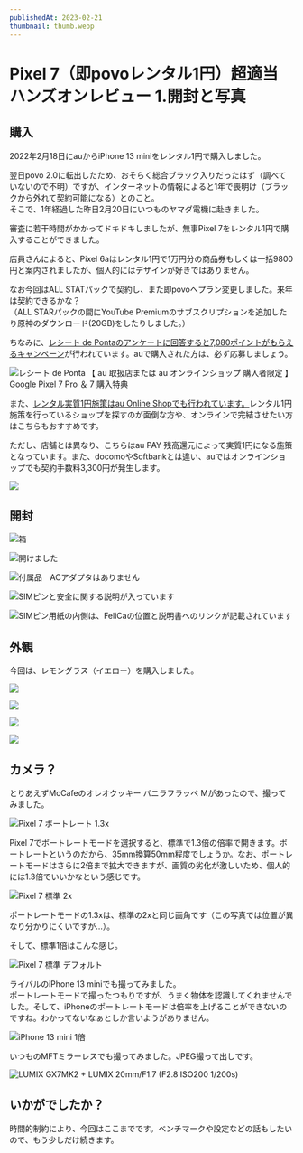 ```yaml
---
publishedAt: 2023-02-21
thumbnail: thumb.webp
---
```

# Pixel 7（即povoレンタル1円）超適当ハンズオンレビュー 1.開封と写真

## 購入
2022年2月18日にauからiPhone 13 miniをレンタル1円で購入しました。

翌日povo 2.0に転出したため、おそらく総合ブラック入りだったはず（調べていないので不明）ですが、インターネットの情報によると1年で喪明け（ブラックから外れて契約可能になる）とのこと。  
そこで、1年経過した昨日2月20日にいつものヤマダ電機に赴きました。

審査に若干時間がかかってドキドキしましたが、無事Pixel 7をレンタル1円で購入することができました。

店員さんによると、Pixel 6aはレンタル1円で1万円分の商品券もしくは一括9800円と案内されましたが、個人的にはデザインが好きではありません。

なお今回はALL STATパックで契約し、また即povoへプラン変更しました。来年は契約できるかな？  
（ALL STARパックの間にYouTube Premiumのサブスクリプションを追加したり原神のダウンロード(20GB)をしたりしました。）

ちなみに、[レシート de Pontaのアンケートに回答すると7,080ポイントがもらえるキャンペーン](https://ponta-receipt.jp/article/14300?utm_source=newsletter&utm_medium=email&utm_campaign=Gcampaign14300&utm_id=Gcampaign14300)が行われています。auで購入された方は、必ず応募しましょう。

![](ponta.webp "レシート de Ponta 【 au 取扱店または au オンラインショップ 購入者限定 】 Google Pixel 7 Pro ＆ 7 購入特典 ")

また、[レンタル実質1円施策はau Online Shopでも行われています。](https://www.au.com/mobile/campaign/ols_sale2023/)レンタル1円施策を行っているショップを探すのが面倒な方や、オンラインで完結させたい方はこちらもおすすめです。

ただし、店舗とは異なり、こちらはau PAY 残高還元によって実質1円になる施策となっています。また、docomoやSoftbankとは違い、auではオンラインショップでも契約手数料3,300円が発生します。

![](auos.webp "")

## 開封

![](box.webp "箱")

![](open-1.webp "開けました")

![](open-2.webp "付属品　ACアダプタはありません")

![](open-3.webp "SIMピンと安全に関する説明が入っています")

![](open-4.webp "SIMピン用紙の内側は、FeliCaの位置と説明書へのリンクが記載されています")

## 外観
今回は、レモングラス（イエロー）を購入しました。

![](thumb.webp)

![](yoko-ura.webp)

![](omote.webp)

![](yoko-omote.webp)

## カメラ？
とりあえずMcCafeのオレオクッキー バニラフラッペ Mがあったので、撮ってみました。

![](px7-potrait.webp "Pixel 7 ポートレート 1.3x")

Pixel 7でポートレートモードを選択すると、標準で1.3倍の倍率で開きます。ポートレートというのだから、35mm換算50mm程度でしょうか。なお、ポートレートモードはさらに2倍まで拡大できますが、画質の劣化が激しいため、個人的には1.3倍でいいかなという感じです。

![](px7-2x.webp "Pixel 7 標準 2x")

ポートレートモードの1.3xは、標準の2xと同じ画角です（この写真では位置が異なり分かりにくいですが…）。

そして、標準1倍はこんな感じ。

![](px7-default.webp "Pixel 7 標準 デフォルト")

ライバルのiPhone 13 miniでも撮ってみました。  
ポートレートモードで撮ったつもりですが、うまく物体を認識してくれませんでした。そして、iPhoneのポートレートモードは倍率を上げることができないのですね。わかってないなぁとしか言いようがありません。

![](ip13mi.webp "iPhone 13 mini 1倍")

いつものMFTミラーレスでも撮ってみました。JPEG撮って出しです。

![](gx7mk2-20mm "LUMIX GX7MK2 + LUMIX 20mm/F1.7 (F2.8 ISO200 1/200s)")

## いかがでしたか？
時間的制約により、今回はここまでです。ベンチマークや設定などの話もしたいので、もう少しだけ続きます。
